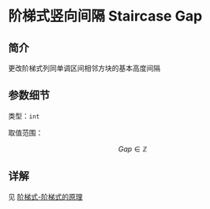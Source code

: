 # 阶梯式竖向间隔 Staircase Gap

## 简介
更改阶梯式列同单调区间相邻方块的基本高度间隔

## 参数细节
类型：`int`

取值范围：

$$
Gap\in\mathbb{Z}
$$

## 详解
见 [阶梯式-阶梯式的原理](./staircase.md#_6)
